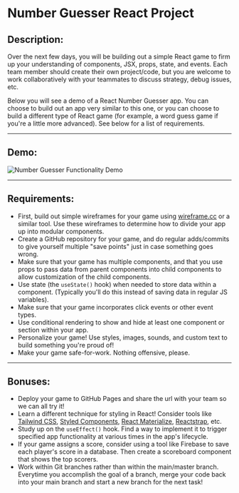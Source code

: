 # Number Guesser React Project

## Description:
Over the next few days, you will be building out a simple React game to firm up your understanding of components, JSX, props, state, and events. Each team member should create their own project/code, but you are welcome to work collaboratively with your teammates to discuss strategy, debug issues, etc.

Below you will see a demo of a React Number Guesser app. You can choose to build out an app very similar to this one, or you can choose to build a different type of React game (for example, a word guess game if you're a little more advanced). See below for a list of requirements.

---------

## Demo:
![Number Guesser Functionality Demo](number-guesser-demo.gif)

---------

## Requirements:
- First, build out simple wireframes for your game using [wireframe.cc](https://wireframe.cc/) or a similar tool. Use these wireframes to determine how to divide your app up into modular components.
- Create a GitHub repository for your game, and do regular adds/commits to give yourself multiple "save points" just in case something goes wrong.
- Make sure that your game has multiple components, and that you use props to pass data from parent components into child components to allow customization of the child components.
- Use state (the `useState()` hook) when needed to store data within a component. (Typically you'll do this instead of saving data in regular JS variables).
- Make sure that your game incorporates click events or other event types.
- Use conditional rendering to show and hide at least one component or section within your app.
- Personalize your game! Use styles, images, sounds, and custom text to build something you're proud of!
- Make your game safe-for-work. Nothing offensive, please.

---------

## Bonuses:
- Deploy your game to GitHub Pages and share the url with your team so we can all try it!
- Learn a different technique for styling in React! Consider tools like [Tailwind CSS](https://tailwindcss.com/), [Styled Components](https://styled-components.com/), [React Materialize](https://madewithreactjs.com/react-materialize), [Reactstrap](https://reactstrap.github.io/?path=/story/home-installation--page), etc.
- Study up on the `useEffect()` hook. Find a way to implement it to trigger specified app functionality at various times in the app's lifecycle.
- If your game assigns a score, consider using a tool like Firebase to save each player's score in a database.  Then create a scoreboard component that shows the top scorers.
- Work within Git branches rather than within the main/master branch. Everytime you accomplish the goal of a branch, merge your code back into your main branch and start a new branch for the next task!
